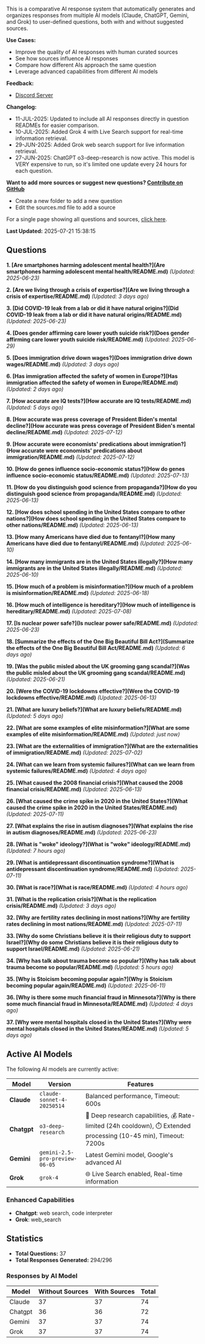 
This is a comparative AI response system that automatically generates and organizes responses from multiple AI models (Claude, ChatGPT, Gemini, and Grok) to user-defined questions, both with and without suggested sources.

**Use Cases:**

* Improve the quality of AI responses with human curated sources
* See how sources influence AI responses
* Compare how different AIs approach the same question
* Leverage advanced capabilities from different AI models


**Feedback:**
* [Discord Server](https://discord.gg/HPDT9PvS)


**Changelog:**
* 11-JUL-2025: Updated to include all AI responses directly in question READMEs for easier comparison.
* 10-JUL-2025: Added Grok 4 with Live Search support for real-time information retrieval.
* 29-JUN-2025: Added Grok web search support for live information retrieval.
* 27-JUN-2025: ChatGPT o3-deep-research is now active. This model is VERY expensive to run, so it's limited one update every 24 hours for each question.

**Want to add more sources or suggest new questions? [Contribute on GitHub](https://github.com/justinwest/SuggestedSources)**

* Create a new folder to add a new question
* Edit the sources.md file to add a source

For a single page showing all questions and sources, [click here](allsources.md).

**Last Updated:** 2025-07-21 15:38:15

## Questions

**1. [Are smartphones harming adolescent mental health?](Are smartphones harming adolescent mental health/README.md)** *(Updated: 2025-06-23)*

**2. [Are we living through a crisis of expertise?](Are we living through a crisis of expertise/README.md)** *(Updated: 3 days ago)*

**3. [Did COVID-19 leak from a lab or did it have natural origins?](Did COVID-19 leak from a lab or did it have natural origins/README.md)** *(Updated: 2025-06-23)*

**4. [Does gender affirming care lower youth suicide risk?](Does gender affirming care lower youth suicide risk/README.md)** *(Updated: 2025-06-29)*

**5. [Does immigration drive down wages?](Does immigration drive down wages/README.md)** *(Updated: 3 days ago)*

**6. [Has immigration affected the safety of women in Europe?](Has immigration affected the safety of women in Europe/README.md)** *(Updated: 2 days ago)*

**7. [How accurate are IQ tests?](How accurate are IQ tests/README.md)** *(Updated: 5 days ago)*

**8. [How accurate was press coverage of President Biden's mental decline?](How accurate was press coverage of President Biden's mental decline/README.md)** *(Updated: 2025-07-12)*

**9. [How accurate were economists' predications about immigration?](How accurate were economists' predications about immigration/README.md)** *(Updated: 2025-07-12)*

**10. [How do genes influence socio-economic status?](How do genes influence socio-economic status/README.md)** *(Updated: 2025-07-13)*

**11. [How do you distinguish good science from propaganda?](How do you distinguish good science from propaganda/README.md)** *(Updated: 2025-06-13)*

**12. [How does school spending in the United States compare to other nations?](How does school spending in the United States compare to other nations/README.md)** *(Updated: 2025-06-13)*

**13. [How many Americans have died due to fentanyl?](How many Americans have died due to fentanyl/README.md)** *(Updated: 2025-06-10)*

**14. [How many immigrants are in the United States illegally?](How many immigrants are in the United States illegally/README.md)** *(Updated: 2025-06-10)*

**15. [How much of a problem is misinformation?](How much of a problem is misinformation/README.md)** *(Updated: 2025-06-18)*

**16. [How much of intelligence is hereditary?](How much of intelligence is hereditary/README.md)** *(Updated: 2025-07-08)*

**17. [Is nuclear power safe?](Is nuclear power safe/README.md)** *(Updated: 2025-06-23)*

**18. [Summarize the effects of the One Big Beautiful Bill Act?](Summarize the effects of the One Big Beautiful Bill Act/README.md)** *(Updated: 6 days ago)*

**19. [Was the public misled about the UK grooming gang scandal?](Was the public misled about the UK grooming gang scandal/README.md)** *(Updated: 2025-06-21)*

**20. [Were the COVID-19 lockdowns effective?](Were the COVID-19 lockdowns effective/README.md)** *(Updated: 2025-06-13)*

**21. [What are luxury beliefs?](What are luxury beliefs/README.md)** *(Updated: 5 days ago)*

**22. [What are some examples of elite misinformation?](What are some examples of elite misinformation/README.md)** *(Updated: just now)*

**23. [What are the externalities of immigration?](What are the externalities of immigration/README.md)** *(Updated: 2025-07-02)*

**24. [What can we learn from systemic failures?](What can we learn from systemic failures/README.md)** *(Updated: 4 days ago)*

**25. [What caused the 2008 financial crisis?](What caused the 2008 financial crisis/README.md)** *(Updated: 2025-06-13)*

**26. [What caused the crime spike in 2020 in the United States?](What caused the crime spike in 2020 in the United States/README.md)** *(Updated: 2025-07-11)*

**27. [What explains the rise in autism diagnoses?](What explains the rise in autism diagnoses/README.md)** *(Updated: 2025-06-23)*

**28. [What is "woke" ideology?](What is "woke" ideology/README.md)** *(Updated: 7 hours ago)*

**29. [What is antidepressant discontinuation syndrome?](What is antidepressant discontinuation syndrome/README.md)** *(Updated: 2025-07-11)*

**30. [What is race?](What is race/README.md)** *(Updated: 4 hours ago)*

**31. [What is the replication crisis?](What is the replication crisis/README.md)** *(Updated: 3 days ago)*

**32. [Why are fertility rates declining in most nations?](Why are fertility rates declining in most nations/README.md)** *(Updated: 2025-07-11)*

**33. [Why do some Christians believe it is their religious duty to support Israel?](Why do some Christians believe it is their religious duty to support Israel/README.md)** *(Updated: 2025-06-21)*

**34. [Why has talk about trauma become so popular?](Why has talk about trauma become so popular/README.md)** *(Updated: 5 hours ago)*

**35. [Why is Stoicism becoming popular again?](Why is Stoicism becoming popular again/README.md)** *(Updated: 2025-06-11)*

**36. [Why is there some much financial fraud in Minnesota?](Why is there some much financial fraud in Minnesota/README.md)** *(Updated: 4 days ago)*

**37. [Why were mental hospitals closed in the United States?](Why were mental hospitals closed in the United States/README.md)** *(Updated: 5 days ago)*


## Active AI Models

The following AI models are currently active:

| Model | Version | Features |
|-------|---------|----------|
| **Claude** | `claude-sonnet-4-20250514` | Balanced performance, Timeout: 600s |
| **Chatgpt** | `o3-deep-research` | 🔬 Deep research capabilities, 💰 Rate-limited (24h cooldown), ⏱️ Extended processing (10-45 min), Timeout: 7200s |
| **Gemini** | `gemini-2.5-pro-preview-06-05` | Latest Gemini model, Google's advanced AI |
| **Grok** | `grok-4` | 🌐 Live Search enabled, Real-time information |

### Enhanced Capabilities

- **Chatgpt**: web search, code interpreter
- **Grok**: web_search


## Statistics

- **Total Questions:** 37
- **Total Responses Generated:** 294/296

### Responses by AI Model

| Model | Without Sources | With Sources | Total |
|-------|----------------|--------------|-------|
| Claude | 37 | 37 | 74 |
| Chatgpt | 36 | 36 | 72 |
| Gemini | 37 | 37 | 74 |
| Grok | 37 | 37 | 74 |


